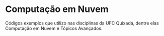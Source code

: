 # Computação em Nuvem

Códigos exemplos que utilizo nas disciplinas da UFC Quixadá, dentre elas Computação em Nuvem e Tópicos Avançados.
